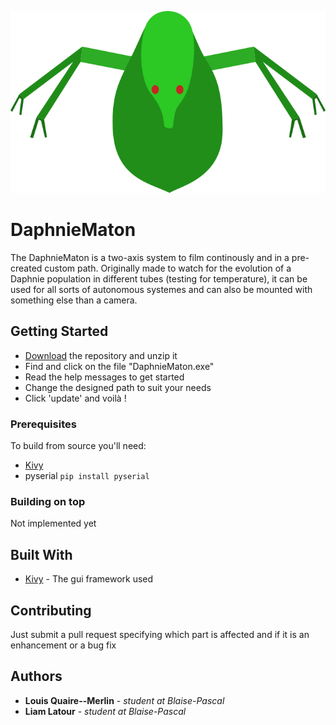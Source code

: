 ![logo](https://github.com/liamLatour/DaphnieMaton/blob/master/Images/logo.png)
# DaphnieMaton

The DaphnieMaton is a two-axis system to film continously and in a pre-created custom path.
Originally made to watch for the evolution of a Daphnie population in different tubes (testing for temperature), it can be used for all sorts of autonomous systemes and can also be mounted with something else than a camera.

## Getting Started

- [Download](https://github.com/liamLatour/DaphnieMaton/archive/master.zip) the repository and unzip it
- Find and click on the file "DaphnieMaton.exe"
- Read the help messages to get started
- Change the designed path to suit your needs
- Click 'update' and voilà !

### Prerequisites

To build from source you'll need:
  - [Kivy](https://kivy.org/#download)
  - pyserial ```pip install pyserial```

### Building on top

Not implemented yet

## Built With

* [Kivy](https://kivy.org) - The gui framework used

## Contributing

Just submit a pull request specifying which part is affected and if it is an enhancement or a bug fix

## Authors

* **Louis Quaire--Merlin** - *student at Blaise-Pascal*
* **Liam Latour** - *student at Blaise-Pascal*
